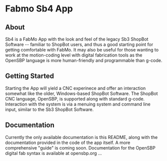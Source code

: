 # Fabmo Sb4 App

## About
Sb4 is a FabMo App with the look and feel of the legacy Sb3 ShopBot Software -- familiar to ShopBot users, and thus a good starting point for getting comfortable with FabMo. It may also be useful for those wanting to work at the motion-coding level with digital fabrication tools as the OpenSBP language is more human-friendly and programmable than g-code.

## Getting Started
Starting the App will yield a CNC experinece and offer an interaction somewhat like the older, Windows-based ShopBot Software. The ShopBot CNC language, OpenSBP, is supported along with standard g-code. Interaction with the system is via a menuing system and command line input, similar to the Sb3 ShopBot Software.

## Documentation
Currently the only available documentation is this README, along with the documentation provided in the code of the app itself.  A more comprehensive "guide" is coming soon. Documentation for the OpenSBP digital fab syntax is available at opensbp.org ...
